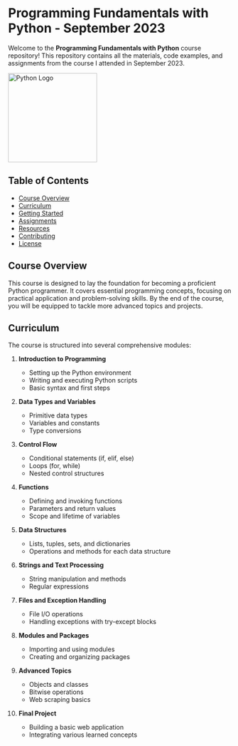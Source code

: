 # Programming Fundamentals with Python - September 2023

Welcome to the **Programming Fundamentals with Python** course repository! This repository contains all the materials, code examples, and assignments from the course I attended in September 2023.

<img src="https://www.python.org/static/community_logos/python-logo-master-v3-TM-flattened.png" alt="Python Logo" width="200">

## Table of Contents

- [Course Overview](#course-overview)
- [Curriculum](#curriculum)
- [Getting Started](#getting-started)
- [Assignments](#assignments)
- [Resources](#resources)
- [Contributing](#contributing)
- [License](#license)

## Course Overview

This course is designed to lay the foundation for becoming a proficient Python programmer. It covers essential programming concepts, focusing on practical application and problem-solving skills. By the end of the course, you will be equipped to tackle more advanced topics and projects.

## Curriculum

The course is structured into several comprehensive modules:

1. **Introduction to Programming**
   - Setting up the Python environment
   - Writing and executing Python scripts
   - Basic syntax and first steps

2. **Data Types and Variables**
   - Primitive data types
   - Variables and constants
   - Type conversions

3. **Control Flow**
   - Conditional statements (if, elif, else)
   - Loops (for, while)
   - Nested control structures

4. **Functions**
   - Defining and invoking functions
   - Parameters and return values
   - Scope and lifetime of variables

5. **Data Structures**
   - Lists, tuples, sets, and dictionaries
   - Operations and methods for each data structure

6. **Strings and Text Processing**
   - String manipulation and methods
   - Regular expressions

7. **Files and Exception Handling**
   - File I/O operations
   - Handling exceptions with try-except blocks

8. **Modules and Packages**
   - Importing and using modules
   - Creating and organizing packages

9. **Advanced Topics**
   - Objects and classes
   - Bitwise operations
   - Web scraping basics

10. **Final Project**
    - Building a basic web application
    - Integrating various learned concepts

